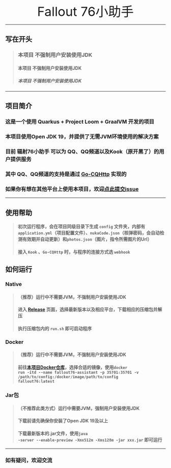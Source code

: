 <br>
<div align="center" style="font-size: 40px">
Fallout 76小助手
</div>

***
## 写在开头
>
> ###   本项目 不强制用户安装使用JDK
> ####  本项目 不强制用户安装使用JDK
> ##### 本项目 不强制用户安装使用JDK
> 
***
## 项目简介
### 这是一个使用 Quarkus + Project Loom + GraalVM 开发的项目
### 本项目使用Open JDK 19，并提供了无需JVM环境使用的解决方案
### 目前 辐射76小助手 可以为 QQ、QQ频道以及Kook（原开黑了）的用户提供服务
### 其中 QQ、QQ频道的支持是通过 [Go-CQHttp](https://github.com/Mrs4s/go-cqhttp) 实现的
### 如果你有想在其他平台上使用本项目，欢迎[点此提交issue](https://github.com/wssy001/fallout76-public/issues/new?assignees=&labels=feature+request&template=feature.md&title=)
***

## 使用帮助
> #### 初次运行程序，会在项目同级目录下生成 <code>config</code> 文件夹，内部有 `application.yml`（项目配置文件）、`nukaCode.json`（核弹密码，会自动检测有效期并自动更新）和`photos.json`（图片，指令所需图片的Url）
> #### 接入 `Kook` 、`Go-CQHttp` 时，与程序的连接方式选 `webhook`
## 如何运行
### Native
>#### （推荐）运行中不需要JVM，不强制用户安装使用JDK
> #### 进入 [Release](https://github.com/wssy001/fallout76-public/releases) 页面，选择最新版本以及相应平台，下载相应的压缩包并解压
> #### 执行压缩包内的 <code>run.sh</code> 即可启动程序
### Docker
> ####  （推荐）运行中不需要JVM，不强制用户安装使用JDK
> ####   前往[本项目Docker仓库](https://hub.docker.com/r/wssy001/fallout76-public)，选择合适的镜像，使用<code>docker run -itd --name fallout76-assistant -p 35701:35701 -v /path/to/config:/docker/image/path/to/config fallout76:latest</code>
### Jar包
>#### （不推荐此类方式）运行中需要JVM，强制用户安装使用JDK
>####  下载前请先确保你安装了Open JDK 19及以上
>####  下载最新版本的.jar文件，使用<code>java -server --enable-preview -Xmx512m -Xms128m -jar xxx.jar</code> 即可运行
***
### 如有疑问，欢迎交流
